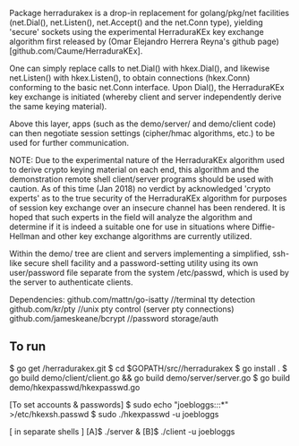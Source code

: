 Package herradurakex is a drop-in replacement for golang/pkg/net facilities
(net.Dial(), net.Listen(), net.Accept() and the net.Conn type), yielding
'secure' sockets using the experimental HerraduraKEx key exchange algorithm
first released by (Omar Elejandro Herrera Reyna's github page)[github.com/Caume/HerraduraKEx].

One can simply replace calls to net.Dial() with hkex.Dial(), and likewise
net.Listen() with hkex.Listen(), to obtain connections (hkex.Conn) conforming
to the basic net.Conn interface. Upon Dial(), the HerraduraKEx key exchange
is initiated (whereby client and server independently derive the same
keying material).

Above this layer, apps (such as the demo/server/ and demo/client code) can
then negotiate session settings (cipher/hmac algorithms, etc.) to be used
for further communication.

NOTE: Due to the experimental nature of the HerraduraKEx algorithm used to
derive crypto keying material on each end, this algorithm and the
demonstration remote shell client/server programs should be used with caution.
As of this time (Jan 2018) no verdict by acknowledged 'crypto experts' as to
the true security of the HerraduraKEx algorithm for purposes of session key
exchange over an insecure channel has been rendered.
It is hoped that such experts in the field will analyze the algorithm and
determine if it is indeed a suitable one for use in situations where
Diffie-Hellman and other key exchange algorithms are currently utilized.

Within the demo/ tree are client and servers implementing a simplified,
ssh-like secure shell facility and a password-setting utility using its
own user/password file separate from the system /etc/passwd, which is
used by the server to authenticate clients.

Dependencies:
github.com/mattn/go-isatty //terminal tty detection
github.com/kr/pty //unix pty control (server pty connections)
github.com/jameskeane/bcrypt //password storage/auth


To run
--
$ go get <tbd>/herradurakex.git
$ cd $GOPATH/src/<tbd>/herradurakex
$ go install .
$ go build demo/client/client.go && go build demo/server/server.go
$ go build demo/hkexpasswd/hkexpasswd.go

[To set accounts & passwords]
$ sudo echo "joebloggs:*:*:*" >/etc/hkexsh.passwd
$ sudo ./hkexpasswd -u joebloggs

[ in separate shells ]
[A]$ ./server &
[B]$ ./client -u joebloggs

